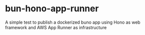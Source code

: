 # bun-hono-app-runner
A simple test to publish a dockerized buno app using Hono as web framework and AWS App Runner as infrastructure
